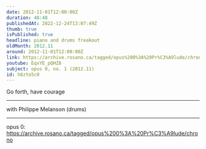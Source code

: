 ```yaml
---
date: 2012-11-01T12:00:00Z
duration: 48:48
publishedAt: 2022-12-24T13:07:49Z
thumb: true
isPublished: true
headline: piano and drums freakout
oldMonth: 2012.11
around: 2012-11-01T12:00:00Z
link: https://archive.rosano.ca/tagged/opus%200%3A%20Pr%C3%A9lude/chrono
youtube: EqxYE_pQHZ8
subject: opus 0, no. 1 (2012.11)
id: h8zto5c0
---
```

Go forth, have courage

---

with Philippe Melanson (drums)

---

opus 0: https://archive.rosano.ca/tagged/opus%200%3A%20Pr%C3%A9lude/chrono
